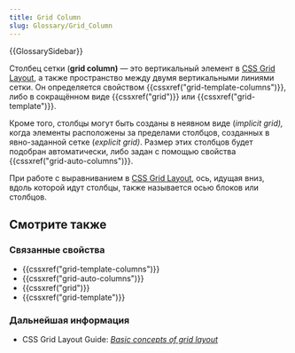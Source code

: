 ```yaml
---
title: Grid Column
slug: Glossary/Grid_Column
---
```


{{GlossarySidebar}}

Столбец сетки (**grid column)** — это вертикальный элемент в [CSS Grid Layout](/ru/docs/Web/CSS/CSS_Grid_Layout), а также пространство между двумя вертикальными линиями сетки. Он определяется свойством {{cssxref("grid-template-columns")}}, либо в сокращённом виде {{cssxref("grid")}} или {{cssxref("grid-template")}}.

Кроме того, столбцы могут быть созданы в неявном виде (_implicit grid),_ когда элементы расположены за пределами столбцов, созданных в явно-заданной сетке (_explicit grid)_. Размер этих столбцов будет подобран автоматически, либо задан с помощью свойства {{cssxref("grid-auto-columns")}}.

При работе с выравниванием в [CSS Grid Layout](/ru/docs/Web/CSS/CSS_Grid_Layout), ось, идущая вниз, вдоль которой идут столбцы, также называется осью блоков или столбцов.

## Смотрите также

### Связанные свойства

- {{cssxref("grid-template-columns")}}
- {{cssxref("grid-auto-columns")}}
- {{cssxref("grid")}}
- {{cssxref("grid-template")}}

### Дальнейшая информация

- CSS Grid Layout Guide: _[Basic concepts of grid layout](/ru/docs/Web/CSS/CSS_Grid_Layout/Basic_Concepts_of_Grid_Layout)_

